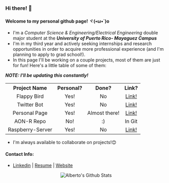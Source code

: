 ### Hi there! 👋
#### Welcome to my personal github page! ヾ(•ω•\`)o
- I'm a _Computer Science & Engineering/Electrical Engineering_ double major student at the _**University of Puerto Rico- Mayaguez Campus**_
- I'm in my third year and actively seeking internships and research opportunities in order to acquire more professional experience (and I'm planning to apply to grad school!).
- In this page I'll be working on a couple projects, most of them are just for fun! Here's a little table of some of them:

***NOTE: I'll be updating this constantly!***


 <table>
    <tr>
      <th>Project Name</th>
      <th>Personal?</th>
      <th>Done?</th>
      <th>Link?</th>
    </tr>
    <tr>
      <td align="center">Flappy Bird</td>
      <td align="center">Yes!</td>
      <td align="center">No</td>
      <td align="center"><a href="https://github.com/albertocruz6/Flappy-Bird-Dev_">Link!</a></td>
    </tr>
    <tr>
      <td align="center">Twitter Bot</td>
      <td align="center">Yes!</td>
      <td align="center">No</td>
      <td align="center"><a href="https://github.com/albertocruz6/Twitter_Bot-Database_Integration">Link!</a></td>   
    </tr>
    <tr>
      <td align="center">Personal Page</td>
      <td align="center">Yes!</td>
      <td align="center">Almost there!</td>
      <td align="center"><a href="https://albertocruz6.github.io/">Link!</a></td>   
    </tr>
    <tr>
      <td align="center">AON-R Repo</td>
      <td align="center">No!</td>
      <td align="center">:)</td>
      <td align="center">In Git</td>   
    </tr>
    <tr>
      <td align="center">Raspberry-Server</td>
      <td align="center">Yes!</td>
      <td align="center">No</td>
      <td align="center"><a href="https://github.com/albertocruz6/Raspberry-Server">Link!</a></td>   
    </tr>    
 </table>

- I'm always available to collaborate on projects!😊

#### Contact Info:
- [Linkedin](https://www.linkedin.com/in/albertocruz6/) | [Resume](https://albertocruz6.github.io/res/ALBERTO_RESUME.pdf) | [Website](http://albertocruz6.github.io/)

<p align="center">
  <img alt="Alberto's Github Stats" src="https://github-readme-stats.vercel.app/api?username=albertocruz6&show_icons=true&include_all_commits=true&hide_border=true" />
</p>

<!--
**albertocruz6/albertocruz6** is a ✨ _special_ ✨ repository because its `README.md` (this file) appears on your GitHub profile.

Here are some ideas to get you started:

- 🔭 I’m currently working on ...
- 🌱 I’m currently learning ...
- 👯 I’m looking to collaborate on ...
- 🤔 I’m looking for help with ...
- 💬 Ask me about ...
- 📫 How to reach me: ...
- 😄 Pronouns: ...
- ⚡ Fun fact: ...
-->
